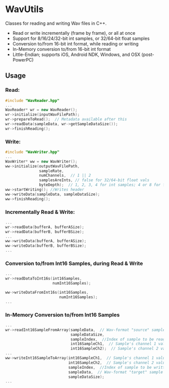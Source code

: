 # WavUtils

Classes for reading and writing Wav files in C++.
- Read or write incrementally (frame by frame), or all at once
- Support for 8/16/24/32-bit int samples, or 32/64-bit float samples
- Conversion to/from 16-bit int format, while reading or writing
- In-Memory conversion to/from 16-bit int format
- Little-Endian; supports iOS, Android NDK, Windows, and OSX (post-PowerPC)

## Usage

### Read:
```C++
#include "WavReader.hpp"
...
WavReader* wr = new WavReader();
wr->initialize(inputWavFilePath);
wr->prepareToRead();  // Metadata available after this
wr->readData(sampleData, wr->getSampleDataSize());
wr->finishReading();
```

### Write:

```C++
#include "WavWriter.hpp"
...
WavWriter* ww = new WavWriter();
ww->initialize(outputWavFilePath,
               sampleRate,
               numChannels,  // 1 || 2
               samplesAreInts, // false for 32/64-bit float vals
               byteDepth);  // 1, 2, 3, 4 for int samples; 4 or 8 for float samples
ww->startWriting(); //Writes header
ww->writeData(sampleData, sampleDataSize);
ww->finishReading();
```
### Incrementally Read & Write:
```C++
...
wr->readData(bufferA, bufferASize);
wr->readData(bufferB, bufferBSize);
...
ww->writeData(bufferA, bufferASize);
ww->writeData(bufferB, bufferBSize);
...
```
### Conversion to/from Int16 Samples, during Read & Write
```C++
...
wr->readDataToInt16s(int16Samples,
                     numInt16Samples);

ww->writeDataFromInt16s(int16Samples,
                        numInt16Samples);
...
```

### In-Memory Conversion to/from Int16 Samples
```C++
...
wr->readInt16SampleFromArray(sampleData,  // Wav-format "source" sample data array
                             sampleDataSize,
                             sampleIndex,  //Index of sample to be read
                             int16SampleCh1,  // Sample's channel 1 value, as int16
                             int16SampleCh2);  // Sample's channel 2 value (if available), as int16
...
ww->writeInt16SampleToArray(int16SampleCh1,  // Sample's channel 1 value, as int16
                            int16SampleCh2,  // Sample's channel 2 value (if available), as int16
                            sampleIndex,  //Index of sample to be written
                            sampleData,  // Wav-format "target" sample data array
                            sampleDataSize);
...
```


